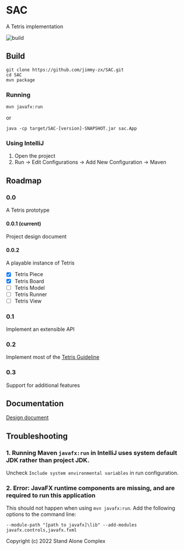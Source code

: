 # SAC
A Tetris implementation

![build](https://github.com/jimmy-zx/SAC/actions/workflows/maven.yml/badge.svg)

## Build

```shell
git clone https://github.com/jimmy-zx/SAC.git
cd SAC
mvn package
```

### Running
```shell
mvn javafx:run
```

or
```shell
java -cp target/SAC-[version]-SNAPSHOT.jar sac.App
```

### Using IntelliJ

1. Open the project
2. Run -> Edit Configurations -> Add New Configuration -> Maven

## Roadmap

### 0.0
A Tetris prototype
#### 0.0.1 (current)
Project design document
#### 0.0.2
A playable instance of Tetris

- [x] Tetris Piece
- [x] Tetris Board
- [ ] Tetris Model
- [ ] Tetris Runner
- [ ] Tetris View
### 0.1
Implement an extensible API
### 0.2
Implement most of the [Tetris Guideline](https://tetris.wiki/Tetris_Guideline)
### 0.3
Support for additional features


## Documentation

[Design document](/docs/design)

## Troubleshooting

### 1. Running Maven `javafx:run` in IntelliJ uses system default JDK rather than project JDK.

Uncheck `Include system environmental variables` in run configuration.

### 2. Error: JavaFX runtime components are missing, and are required to run this application
This should not happen when using `mvn javafx:run`.
Add the following options to the command line:
```
--module-path "[path to javafx]\lib" --add-modules javafx.controls,javafx.fxml
```

Copyright (c) 2022 Stand Alone Complex
